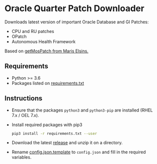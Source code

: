 # Oracle Quarter Patch Downloader

Downloads latest version of important Oracle Database and GI Patches:

* CPU and RU patches
* OPatch
* Autonomous Health Framework

Based on [getMosPatch from Maris Elsins.](https://github.com/MarisElsins/getMOSPatch/)

## Requirements

* Python >= 3.6
* Packages listed on [requirements.txt](requirements.txt)

## Instructions

* Ensure that the packages `python3` and `python3-pip` are installed (RHEL 7.x / OEL 7.x).
* Install required packages with pip3

  ```bash
  pip3 install -r requirements.txt --user
  ```

* Download the latest [release](../../releases/latest) and unzip it on a
  directory.
* Rename [config.json.template](config.json.template) to `config.json` and fill in the required variables.

